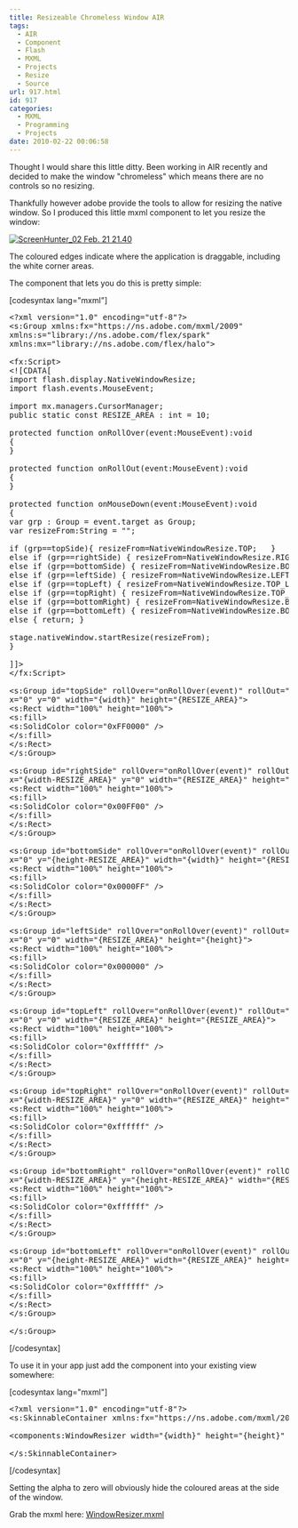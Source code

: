 ```yaml
---
title: Resizeable Chromeless Window AIR
tags:
  - AIR
  - Component
  - Flash
  - MXML
  - Projects
  - Resize
  - Source
url: 917.html
id: 917
categories:
  - MXML
  - Programming
  - Projects
date: 2010-02-22 00:06:58
---
```


Thought I would share this little ditty. Been working in AIR recently and decided to make the window "chromeless" which means there are no controls so no resizing.

Thankfully however adobe provide the tools to allow for resizing the native window. So I produced this little mxml component to let you resize the window:

<!-- more -->

[![](https://mikecann.co.uk/wp-content/uploads/2010/02/ScreenHunter_02-Feb.-21-21.40.gif "ScreenHunter_02 Feb. 21 21.40")](https://mikecann.co.uk/wp-content/uploads/2010/02/ScreenHunter_02-Feb.-21-21.40.gif)

The coloured edges indicate where the application is draggable, including the white corner areas.

The component that lets you do this is pretty simple:

[codesyntax lang="mxml"]

<pre>&lt;?xml version="1.0" encoding="utf-8"?&gt;
&lt;s:Group xmlns:fx="https://ns.adobe.com/mxml/2009"
xmlns:s="library://ns.adobe.com/flex/spark"
xmlns:mx="library://ns.adobe.com/flex/halo"&gt;

&lt;fx:Script&gt;
&lt;![CDATA[
import flash.display.NativeWindowResize;
import flash.events.MouseEvent;

import mx.managers.CursorManager;
public static const RESIZE_AREA : int = 10;

protected function onRollOver(event:MouseEvent):void
{
}

protected function onRollOut(event:MouseEvent):void
{
}

protected function onMouseDown(event:MouseEvent):void
{
var grp : Group = event.target as Group;
var resizeFrom:String = "";

if (grp==topSide){ resizeFrom=NativeWindowResize.TOP;	}
else if (grp==rightSide) { resizeFrom=NativeWindowResize.RIGHT; }
else if (grp==bottomSide) { resizeFrom=NativeWindowResize.BOTTOM; }
else if (grp==leftSide) { resizeFrom=NativeWindowResize.LEFT;	}
else if (grp==topLeft) { resizeFrom=NativeWindowResize.TOP_LEFT;	}
else if (grp==topRight) { resizeFrom=NativeWindowResize.TOP_RIGHT;	}
else if (grp==bottomRight) { resizeFrom=NativeWindowResize.BOTTOM_RIGHT;	}
else if (grp==bottomLeft) { resizeFrom=NativeWindowResize.BOTTOM_LEFT;	}
else { return; }

stage.nativeWindow.startResize(resizeFrom);
}

]]&gt;
&lt;/fx:Script&gt;

&lt;s:Group id="topSide" rollOver="onRollOver(event)" rollOut="onRollOut(event)" mouseDown="onMouseDown(event)"
x="0" y="0" width="{width}" height="{RESIZE_AREA}"&gt;
&lt;s:Rect width="100%" height="100%"&gt;
&lt;s:fill&gt;
&lt;s:SolidColor color="0xFF0000" /&gt;
&lt;/s:fill&gt;
&lt;/s:Rect&gt;
&lt;/s:Group&gt;

&lt;s:Group id="rightSide" rollOver="onRollOver(event)" rollOut="onRollOut(event)" mouseDown="onMouseDown(event)"
x="{width-RESIZE_AREA}" y="0" width="{RESIZE_AREA}" height="{height}"&gt;
&lt;s:Rect width="100%" height="100%"&gt;
&lt;s:fill&gt;
&lt;s:SolidColor color="0x00FF00" /&gt;
&lt;/s:fill&gt;
&lt;/s:Rect&gt;
&lt;/s:Group&gt;

&lt;s:Group id="bottomSide" rollOver="onRollOver(event)" rollOut="onRollOut(event)" mouseDown="onMouseDown(event)"
x="0" y="{height-RESIZE_AREA}" width="{width}" height="{RESIZE_AREA}"&gt;
&lt;s:Rect width="100%" height="100%"&gt;
&lt;s:fill&gt;
&lt;s:SolidColor color="0x0000FF" /&gt;
&lt;/s:fill&gt;
&lt;/s:Rect&gt;
&lt;/s:Group&gt;

&lt;s:Group id="leftSide" rollOver="onRollOver(event)" rollOut="onRollOut(event)" mouseDown="onMouseDown(event)"
x="0" y="0" width="{RESIZE_AREA}" height="{height}"&gt;
&lt;s:Rect width="100%" height="100%"&gt;
&lt;s:fill&gt;
&lt;s:SolidColor color="0x000000" /&gt;
&lt;/s:fill&gt;
&lt;/s:Rect&gt;
&lt;/s:Group&gt;

&lt;s:Group id="topLeft" rollOver="onRollOver(event)" rollOut="onRollOut(event)" mouseDown="onMouseDown(event)"
x="0" y="0" width="{RESIZE_AREA}" height="{RESIZE_AREA}"&gt;
&lt;s:Rect width="100%" height="100%"&gt;
&lt;s:fill&gt;
&lt;s:SolidColor color="0xffffff" /&gt;
&lt;/s:fill&gt;
&lt;/s:Rect&gt;
&lt;/s:Group&gt;

&lt;s:Group id="topRight" rollOver="onRollOver(event)" rollOut="onRollOut(event)" mouseDown="onMouseDown(event)"
x="{width-RESIZE_AREA}" y="0" width="{RESIZE_AREA}" height="{RESIZE_AREA}"&gt;
&lt;s:Rect width="100%" height="100%"&gt;
&lt;s:fill&gt;
&lt;s:SolidColor color="0xffffff" /&gt;
&lt;/s:fill&gt;
&lt;/s:Rect&gt;
&lt;/s:Group&gt;

&lt;s:Group id="bottomRight" rollOver="onRollOver(event)" rollOut="onRollOut(event)" mouseDown="onMouseDown(event)"
x="{width-RESIZE_AREA}" y="{height-RESIZE_AREA}" width="{RESIZE_AREA}" height="{RESIZE_AREA}"&gt;
&lt;s:Rect width="100%" height="100%"&gt;
&lt;s:fill&gt;
&lt;s:SolidColor color="0xffffff" /&gt;
&lt;/s:fill&gt;
&lt;/s:Rect&gt;
&lt;/s:Group&gt;

&lt;s:Group id="bottomLeft" rollOver="onRollOver(event)" rollOut="onRollOut(event)" mouseDown="onMouseDown(event)"
x="0" y="{height-RESIZE_AREA}" width="{RESIZE_AREA}" height="{RESIZE_AREA}"&gt;
&lt;s:Rect width="100%" height="100%"&gt;
&lt;s:fill&gt;
&lt;s:SolidColor color="0xffffff" /&gt;
&lt;/s:fill&gt;
&lt;/s:Rect&gt;
&lt;/s:Group&gt;

&lt;/s:Group&gt;</pre>

[/codesyntax]

To use it in your app just add the component into your existing view somewhere:

[codesyntax lang="mxml"]

<pre>&lt;?xml version="1.0" encoding="utf-8"?&gt;
&lt;s:SkinnableContainer xmlns:fx="https://ns.adobe.com/mxml/2009" xmlns:s="library://ns.adobe.com/flex/spark" xmlns:mx="library://ns.adobe.com/flex/halo"&gt;

&lt;components:WindowResizer width="{width}" height="{height}" alpha="0" buttonMode="true" /&gt;

&lt;/s:SkinnableContainer&gt;</pre>

[/codesyntax]

Setting the alpha to zero will obviously hide the coloured areas at the side of the window.

Grab the mxml here: [WindowResizer.mxml](https://www.mikecann.co.uk/Files/WindowResizer.mxml)

